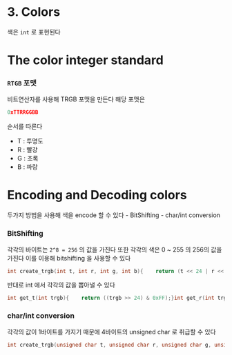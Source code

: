 # 3. Colors

색은 `int` 로 표현된다

# The color integer standard

### `RTGB` 포맷

비트연산자를 사용해 TRGB 포맷을 만든다 해당 포맷은

```c
0xTTRRGGBB
```

순서를 따른다

- T : 투명도
- R : 빨강
- G : 초록
- B : 파랑

# Encoding and Decoding colors

두가지 방법을 사용해 색을 encode 할 수 있다 - BitShifting - char/int conversion

### BitShifting

각각의 바이트는 `2^8 = 256` 의 값을 가진다 또한 각각의 색은 0 ~ 255 의 256의 값을 가진다 이를 이용해 bitshifting 을 사용할 수 있다

```c
int create_trgb(int t, int r, int g, int b){    return (t << 24 | r << 16 | g << 8 | b);}
```

반대로 int 에서 각각의 값을 뽑아낼 수 있다

```c
int get_t(int trgb){    return ((trgb >> 24) & 0xFF);}int get_r(int trgb){    return ((trgb >> 16) & 0xFF);}int get_g(int trgb){    return ((trgb >> 8) & 0xFF);}int get_b(int trgb){    return (trgb & 0xFF);}
```

### char/int conversion

각각의 값이 1바이트를 가지기 때문에 4바이트의 unsigned char 로 취급할 수 있다

```c
int create_trgb(unsigned char t, unsigned char r, unsigned char g, unsigned char b){    return (*(int *)(unsigned char [4]){b, g, r, t});}unsigned char   get_t(int trgb){    return (((unsigned char *)&trgb)[3]);}unsigned char   get_r(int trgb){    return (((unsigned char *)&trgb)[2]);}unsigned char   get_g(int trgb){    return (((unsigned char *)&trgb)[1]);}unsigned char   get_b(int trgb){    return (((unsigned char *)&trgb)[0]);}
```